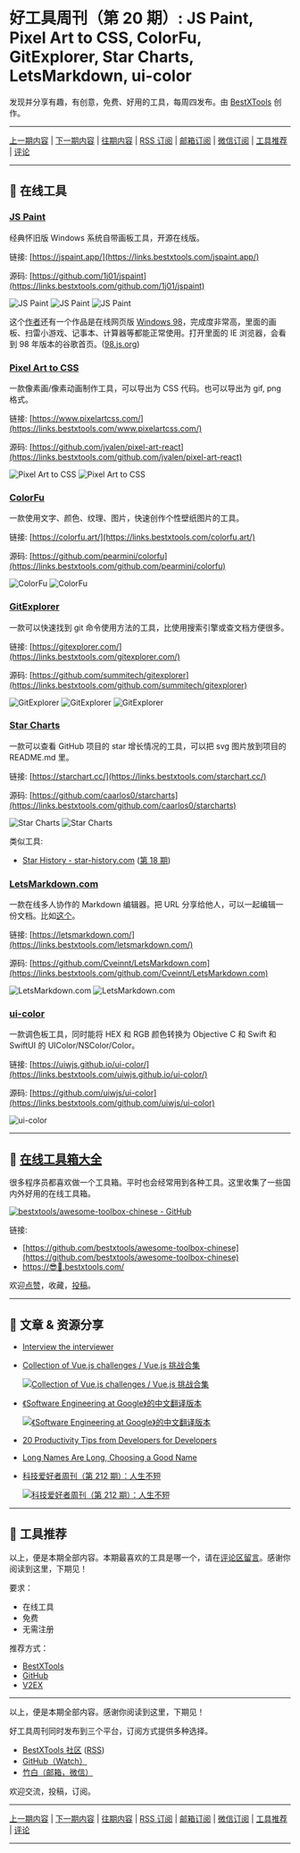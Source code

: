 # 好工具周刊（第 20 期）: JS Paint, Pixel Art to CSS, ColorFu, GitExplorer, Star Charts, LetsMarkdown, ui-color

发现并分享有趣，有创意，免费、好用的工具，每周四发布。由 [BestXTools](https://www.bestxtools.com/) 创作。

---

[上一期内容](https://github.com/bestxtools/weekly-cn/blob/main/docs/issue-19.md) | [下一期内容](https://github.com/bestxtools/weekly-cn/blob/main/docs/issue-21.md) | [往期内容](https://github.com/bestxtools/weekly-cn) | [RSS 订阅](https://discuss-cn.bestxtools.com/t/weekly) | [邮箱订阅](https://bestxtools.zhubai.love/?subscribe=1) | [微信订阅](https://discuss-cn.bestxtools.com/d/5/2) | [工具推荐](https://discuss-cn.bestxtools.com/d/8) | [评论](https://discuss-cn.bestxtools.com/d/57/3)

---

## 🌈 在线工具

### [JS Paint](https://links.bestxtools.com/jspaint.app/)

经典怀旧版 Windows 系统自带画板工具，开源在线版。

链接: [https://jspaint.app/](https://links.bestxtools.com/jspaint.app/)

源码: [https://github.com/1j01/jspaint](https://links.bestxtools.com/github.com/1j01/jspaint)

![JS Paint](https://raw.githubusercontent.com/bestxtools/weekly-cn/main/images/2022-07-06-17-37-01.png)
![JS Paint](https://raw.githubusercontent.com/bestxtools/weekly-cn/main/images/2022-07-06-17-37-02.png)
![JS Paint](https://raw.githubusercontent.com/bestxtools/weekly-cn/main/images/2022-07-06-17-37-03.png)

这个[作者](https://links.bestxtools.com/github.com/1j01)还有一个作品是在线网页版 [Windows 98](https://links.bestxtools.com/github.com/1j01/98)，完成度非常高，里面的画板、扫雷小游戏、记事本、计算器等都能正常使用。打开里面的 IE 浏览器，会看到 98 年版本的谷歌首页。([98.js.org](https://links.bestxtools.com/98.js.org/))

### [Pixel Art to CSS](https://links.bestxtools.com/www.pixelartcss.com/)

一款像素画/像素动画制作工具，可以导出为 CSS 代码。也可以导出为 gif, png 格式。

链接: [https://www.pixelartcss.com/](https://links.bestxtools.com/www.pixelartcss.com/)

源码: [https://github.com/jvalen/pixel-art-react](https://links.bestxtools.com/github.com/jvalen/pixel-art-react)

![Pixel Art to CSS](https://raw.githubusercontent.com/bestxtools/weekly-cn/main/images/2022-07-07-00-42-01.png)
![Pixel Art to CSS](https://raw.githubusercontent.com/bestxtools/weekly-cn/main/images/2022-07-07-00-42-02.png)

### [ColorFu](https://links.bestxtools.com/colorfu.art/)

一款使用文字、颜色、纹理、图片，快速创作个性壁纸图片的工具。

链接: [https://colorfu.art/](https://links.bestxtools.com/colorfu.art/)

源码: [https://github.com/pearmini/colorfu](https://links.bestxtools.com/github.com/pearmini/colorfu)

![ColorFu](https://raw.githubusercontent.com/bestxtools/weekly-cn/main/images/2022-07-06-23-49-01.png)
![ColorFu](https://raw.githubusercontent.com/bestxtools/weekly-cn/main/images/2022-07-06-23-49-02.png)

### [GitExplorer](https://links.bestxtools.com/gitexplorer.com/)

一款可以快速找到 git 命令使用方法的工具，比使用搜索引擎或查文档方便很多。

链接: [https://gitexplorer.com/](https://links.bestxtools.com/gitexplorer.com/)

源码: [https://github.com/summitech/gitexplorer](https://links.bestxtools.com/github.com/summitech/gitexplorer)

![GitExplorer](https://raw.githubusercontent.com/bestxtools/weekly-cn/main/images/2022-07-07-00-55-01.png)
![GitExplorer](https://raw.githubusercontent.com/bestxtools/weekly-cn/main/images/2022-07-07-00-55-02.png)
![GitExplorer](https://raw.githubusercontent.com/bestxtools/weekly-cn/main/images/2022-07-07-00-55-03.png)

### [Star Charts](https://links.bestxtools.com/starchart.cc/)

一款可以查看 GitHub 项目的 star 增长情况的工具，可以把 svg 图片放到项目的 README.md 里。

链接: [https://starchart.cc/](https://links.bestxtools.com/starchart.cc/)

源码: [https://github.com/caarlos0/starcharts](https://links.bestxtools.com/github.com/caarlos0/starcharts)

![Star Charts](https://raw.githubusercontent.com/bestxtools/weekly-cn/main/images/2022-07-07-00-10-01.png)
![Star Charts](https://raw.githubusercontent.com/bestxtools/weekly-cn/main/images/2022-07-07-00-10-02.png)

类似工具:

- [Star History - star-history.com](https://links.bestxtools.com/star-history.com/) ([第 18 期](https://discuss-cn.bestxtools.com/d/47))

### [LetsMarkdown.com](https://links.bestxtools.com/letsmarkdown.com/)

一款在线多人协作的 Markdown 编辑器。把 URL 分享给他人，可以一起编辑一份文档。比如[这个](https://links.bestxtools.com/letsmarkdown.com/true-seed-5719)。

链接: [https://letsmarkdown.com/](https://links.bestxtools.com/letsmarkdown.com/)

源码: [https://github.com/Cveinnt/LetsMarkdown.com](https://links.bestxtools.com/github.com/Cveinnt/LetsMarkdown.com)

![LetsMarkdown.com](https://raw.githubusercontent.com/bestxtools/weekly-cn/main/images/2022-07-06-23-23-01.png)
![LetsMarkdown.com](https://raw.githubusercontent.com/bestxtools/weekly-cn/main/images/2022-07-06-23-23-02.png)

### [ui-color](https://links.bestxtools.com/uiwjs.github.io/ui-color/)

一款调色板工具，同时能将 HEX 和 RGB 颜色转换为 Objective C 和 Swift 和 SwiftUI 的 UIColor/NSColor/Color。

链接: [https://uiwjs.github.io/ui-color/](https://links.bestxtools.com/uiwjs.github.io/ui-color/)

源码: [https://github.com/uiwjs/ui-color](https://links.bestxtools.com/github.com/uiwjs/ui-color)

![ui-color](https://raw.githubusercontent.com/bestxtools/weekly-cn/main/images/2022-07-07-00-26-01.png)

---

## 🧰 [在线工具箱大全](https://awesome-toolbox-chinese.bestxtools.com/)

很多程序员都喜欢做一个工具箱。平时也会经常用到各种工具。这里收集了一些国内外好用的在线工具箱。

[![bestxtools/awesome-toolbox-chinese - GitHub](https://gh-card.dev/repos/bestxtools/awesome-toolbox-chinese.svg?fullname=)](https://github.com/bestxtools/awesome-toolbox-chinese)

链接:

- [https://github.com/bestxtools/awesome-toolbox-chinese](https://github.com/bestxtools/awesome-toolbox-chinese)
- [https://😎🧰.bestxtools.com/](https://😎🧰.bestxtools.com/)

欢迎[点赞](https://github.com/bestxtools/awesome-toolbox-chinese)，收藏，[投稿](https://github.com/bestxtools/awesome-toolbox-chinese/issues)。

---

## 🌈 文章 & 资源分享

- [Interview the interviewer](https://links.bestxtools.com/github.com/readme/guides/technical-interviews)

- [Collection of Vue.js challenges / Vue.js 挑战合集](https://links.bestxtools.com/github.com/webfansplz/vuejs-challenges)

  [![Collection of Vue.js challenges / Vue.js 挑战合集](https://raw.githubusercontent.com/bestxtools/weekly-cn/main/images/2022-07-06-17-03-29.png)](https://links.bestxtools.com/github.com/webfansplz/vuejs-challenges)

- [《Software Engineering at Google》的中文翻译版本](https://links.bestxtools.com/github.com/qiangmzsx/Software-Engineering-at-Google)

  [![《Software Engineering at Google》的中文翻译版本](https://raw.githubusercontent.com/bestxtools/weekly-cn/main/images/2022-07-06-17-03-23.jpg)](https://links.bestxtools.com/github.com/qiangmzsx/Software-Engineering-at-Google)

- [20 Productivity Tips from Developers for Developers](https://links.bestxtools.com/medium.com/actiresults/20-productivity-tips-from-developers-to-developers-138f8ec6200c)

- [Long Names Are Long, Choosing a Good Name](https://links.bestxtools.com/journal.stuffwithstuff.com/2016/06/16/long-names-are-long/)

- [科技爱好者周刊（第 212 期）：人生不短](https://links.bestxtools.com/www.ruanyifeng.com/blog/2022/07/weekly-issue-212.html)

  [![科技爱好者周刊（第 212 期）：人生不短](https://raw.githubusercontent.com/bestxtools/weekly-cn/main/images/2022-07-06-15-21-01.png)](https://links.bestxtools.com/www.ruanyifeng.com/blog/2022/07/weekly-issue-212.html)

---

## 🌈 工具推荐

以上，便是本期全部内容。本期最喜欢的工具是哪一个，请在[评论区留言](https://discuss-cn.bestxtools.com/d/57/3)。感谢你阅读到这里，下期见！

要求：

- 在线工具
- 免费
- 无需注册

推荐方式：

- [BestXTools](https://discuss-cn.bestxtools.com/d/8)
- [GitHub](https://github.com/bestxtools/weekly-cn/issues)
- [V2EX](https://links.bestxtools.com/www.v2ex.com/t/836201?r=BestXTools)

---

以上，便是本期全部内容。感谢你阅读到这里，下期见！

好工具周刊同时发布到三个平台，订阅方式提供多种选择。

- [BestXTools 社区](https://discuss-cn.bestxtools.com/t/weekly) ([RSS](https://discuss-cn.bestxtools.com/atom/t/weekly/discussions))
- [GitHub（Watch）](https://github.com/bestxtools/weekly-cn)
- [竹白（邮箱，微信）](https://bestxtools.zhubai.love/?subscribe=1)

欢迎交流，投稿，订阅。

---

[上一期内容](https://github.com/bestxtools/weekly-cn/blob/main/docs/issue-19.md) | [下一期内容](https://github.com/bestxtools/weekly-cn/blob/main/docs/issue-21.md) | [往期内容](https://github.com/bestxtools/weekly-cn) | [RSS 订阅](https://discuss-cn.bestxtools.com/t/weekly) | [邮箱订阅](https://bestxtools.zhubai.love/?subscribe=1) | [微信订阅](https://discuss-cn.bestxtools.com/d/5/2) | [工具推荐](https://discuss-cn.bestxtools.com/d/8) | [评论](https://discuss-cn.bestxtools.com/d/57/3)

---
